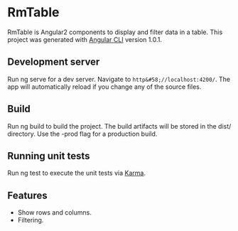 # RmTable
RmTable is Angular2 components to display and filter data in a table.
This project was generated with [Angular CLI](https://github.com/angular/angular-cli) version 1.0.1.

## Development server
Run ng serve for a dev server. Navigate to `http&#58;//localhost:4200/`. The app will automatically reload if you change any of the source files.

## Build
Run ng build to build the project. The build artifacts will be stored in the dist/ directory. Use the -prod flag for a production build.

## Running unit tests
Run ng test to execute the unit tests via [Karma](https://karma-runner.github.io).

## Features
- Show rows and columns.
- Filtering.

